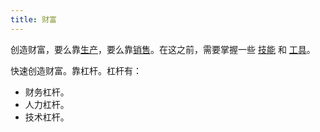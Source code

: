 ```yaml
---
title: 财富
---
```

创造财富，要么靠[生产](./3-make/readme.md)，要么靠[销售](./5-sale/readme.md)。在这之前，需要掌握一些 [技能](./1-skill/readme.md) 和 [工具](./2-tool/readme.md)。

快速创造财富。靠杠杆。杠杆有：
* 财务杠杆。
* 人力杠杆。
* 技术杠杆。

